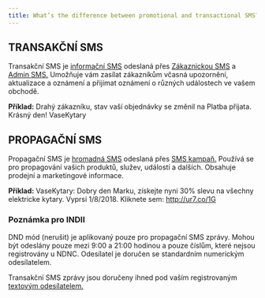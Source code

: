 ```yaml
---
title: What’s the difference between promotional and transactional SMS?
---
```


## TRANSAKČNÍ SMS 
Transakční SMS je [informační SMS](https://www.bulkgate.com/cs/reseni/sms#informacni-sms) odeslaná přes [Zákaznickou SMS](customer-sms.md) a [Admin SMS.](admin-sms.md) 
Umožňuje vám zasílat zákazníkům včasná upozornění, aktualizace a oznámení a přijímat oznámení o různých událostech ve vašem obchodě.

**Příklad:** Drahý zákazníku, stav vaší objednávky se změnil na Platba přijata. Krásný den! VaseKytary

## PROPAGAČNÍ SMS 
Propagační SMS je [hromadná SMS](https://www.bulkgate.com/cs/reseni/sms#hromadna-sms) odeslaná přes [SMS kampaň.](creating-sms-campaign.html#jak-vytvořim-sms-kampaň) 
Používá se pro propagování vašich produktů, služev, událostí a dalších. Obsahuje prodejní a marketingové informace.

**Příklad:** VaseKytary: Dobry den Marku, získejte nyni 30% slevu na všechny elektricke kytary. Vyprsi 1/8/2018. Kliknete sem: http://ur7.co/1G

### Poznámka pro INDII
DND mód (nerušit) je aplikovaný pouze pro propagační SMS zprávy. Mohou být odeslány pouze mezi 9:00 a 21:00 hodinou a pouze číslům, které nejsou registrovány u NDNC. Odesílatel je doručen se standardním numerickým odesílatelem. 

Transakční SMS zprávy jsou doručeny ihned pod vaším registrovaným [textovým odesílatelem.](text-sender-id-registration.md#jak-mohu-registrovat-textového-odesílatele)
